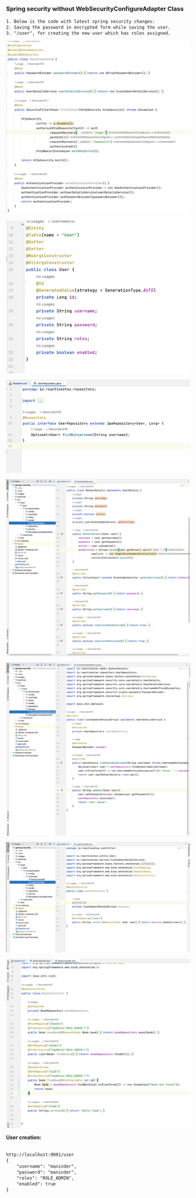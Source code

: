 ### Spring security without WebSecurityConfigureAdapter Class

```shell
1. Below is the code with latest spring security changes:
2. Saving the password in encrypted form while saving the user.
3. "/user", for creating the new user which has roles assigned.
```
![Alt Text](images/img.png)

![Alt Text](images/img_1.png)

![Alt Text](images/img_2.png)

![Alt Text](images/img_3.png)

![Alt Text](images/img_4.png)

![Alt Text](images/img_5.png)

![Alt Text](images/img_6.png)


**User creation:**
```shell

http://localhost:9001/user
{
    "username": "maninder",
    "password": "maninder",
    "roles": "ROLE_ADMIN",
    "enabled": true
}

```